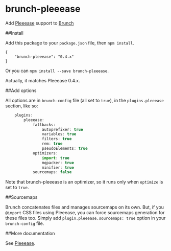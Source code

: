 brunch-pleeease
===============

Add [Pleeease](https://github.com/iamvdo/pleeease) support to [Brunch](https://github.com/brunch/brunch)

##Install

Add this package to your `package.json` file, then `npm install`.

	{
		"brunch-pleeease": "0.4.x"
	}

Or you can `npm install --save brunch-pleeease`.

Actually, it matches Pleeease 0.4.x.

##Add options

All options are in `brunch-config` file (all set to `true`), in the `plugins.pleeease` section, like so:

```javascript
	plugins:
		pleeease:
			fallbacks:
				autoprefixer: true
				variables: true
				filters: true
				rem: true
				pseudoElements: true
			optimizers:
				import: true
				mqpacker: true
				minifier: true
			sourcemaps: false
```

Note that brunch-pleeease is an optimizer, so it runs only when `optimize` is set to `true`.

##Sourcemaps

Brunch concatenates files and manages sourcemaps on its own. But, if you `@import` CSS files using Pleeease, you can force sourcemaps generation for these files too. Simply add `plugin.pleeease.sourcemaps: true` option in your `brunch-config` file.

##More documentation

See [Pleeease](https://github.com/iamvdo/pleeease).
